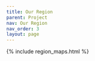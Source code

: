 ```yaml
---
title: Our Region
parent: Project
nav: Our Region
nav_order: 3
layout: page
---
```



{% include region_maps.html %}


